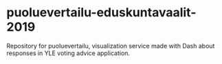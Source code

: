 # puoluevertailu-eduskuntavaalit-2019

Repository for puoluevertailu, visualization service made with Dash about responses in YLE voting advice application.